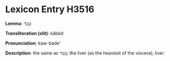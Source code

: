 # Lexicon Entry H3516

**Lemma**: כָּבֵד

**Transliteration (xlit)**: kâbêd

**Pronunciation**: kaw-bade'

**Description**:
the same as כָּבֵד; the liver (as the heaviest of the viscera); liver.
